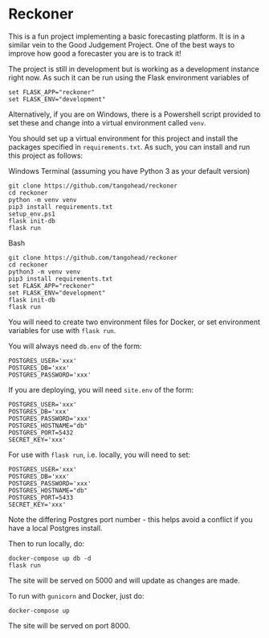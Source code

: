 # Reckoner

This is a fun project implementing a basic forecasting platform. It is in a similar vein to the Good Judgement Project. One of the best ways to improve how good a forecaster you are is to track it! 

The project is still in development but is working as a development instance right now. As such it can be run using the Flask environment variables of 

```
set FLASK_APP="reckoner"
set FLASK_ENV="development"
```

Alternatively, if you are on Windows, there is a Powershell script provided to set these and change into a virtual environment called `venv`.

You should set up a virtual environment for this project and install the packages specified in `requirements.txt`. As such, you can install and run this project as follows:

Windows Terminal (assuming you have Python 3 as your default version)
```
git clone https://github.com/tangohead/reckoner
cd reckoner
python -m venv venv
pip3 install requirements.txt
setup_env.ps1
flask init-db
flask run
```

Bash
```
git clone https://github.com/tangohead/reckoner
cd reckoner
python3 -m venv venv
pip3 install requirements.txt
set FLASK_APP="reckoner"
set FLASK_ENV="development"
flask init-db
flask run
```

You will need to create two environment files for Docker, or set environment variables for use with `flask run`.

You will always need `db.env` of the form:
```
POSTGRES_USER='xxx'
POSTGRES_DB='xxx'
POSTGRES_PASSWORD='xxx'
```
If you are deploying, you will need `site.env` of the form:
```
POSTGRES_USER='xxx'
POSTGRES_DB='xxx'
POSTGRES_PASSWORD='xxx'
POSTGRES_HOSTNAME="db"
POSTGRES_PORT=5432
SECRET_KEY='xxx'
```
For use with `flask run`, i.e. locally, you will need to set:
```
POSTGRES_USER='xxx'
POSTGRES_DB='xxx'
POSTGRES_PASSWORD='xxx'
POSTGRES_HOSTNAME="db"
POSTGRES_PORT=5433
SECRET_KEY='xxx'
```
Note the differing Postgres port number - this helps avoid a conflict if you have a local Postgres install.

Then to run locally, do:
```
docker-compose up db -d
flask run
```
The site will be served on 5000 and will update as changes are made.

To run with `gunicorn` and Docker, just do:
```
docker-compose up
```
The site will be served on port 8000.


